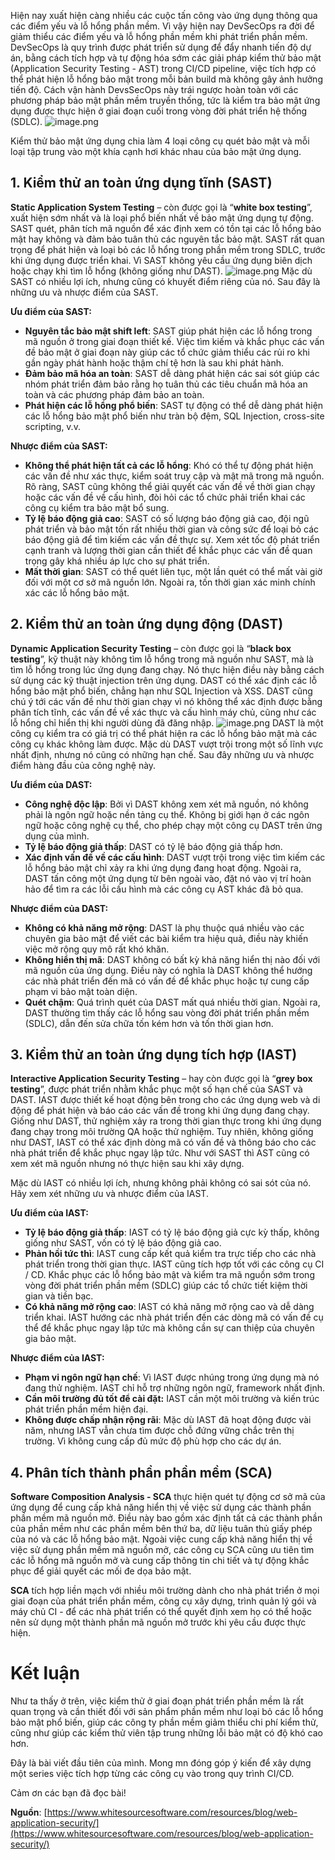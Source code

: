 Hiện nay xuất hiện càng nhiều các cuộc tấn công vào ứng dụng thông qua các điểm yếu và lỗ hổng phần mềm. Vì vậy hiện nay DevSecOps ra đời để giảm thiểu các điểm yếu và lỗ hổng phần mềm khi phát triển phần mềm. DevSecOps là quy trình được phát triển sử dụng để đẩy nhanh tiến độ dự án, bằng cách tích hợp và tự động hóa sớm các giải pháp kiểm thử bảo mật (Application Security Testing - AST) trong CI/CD pipeline, việc tích hợp có thể phát hiện lỗ hổng bảo mật trong mỗi bản build mà không gây ảnh hưởng tiến độ. Cách vận hành DevsSecOps này trái ngược hoàn toàn với các phương pháp bảo mật phần mềm truyền thống, tức là kiểm tra bảo mật ứng dụng được thực hiện ở giai đoạn cuối trong vòng đời phát triển hệ thống (SDLC). 
![image.png](https://images.viblo.asia/23931405-f306-4128-b340-4ea31981aeda.png)

Kiểm thử bảo mật ứng dụng chia làm 4 loại công cụ quét bảo mật và mỗi loại tập trung vào một khía cạnh hơi khác nhau của bảo mật ứng dụng.
## 1. Kiểm thử an toàn ứng dụng tĩnh (SAST)
**Static Application System Testing** – còn được gọi là “**white box testing**”, xuất hiện sớm nhất và là loại phổ biến nhất về bảo mật ứng dụng tự động. SAST quét, phân tích mã nguồn để xác định xem có tồn tại các lỗ hổng bảo mật hay không và đảm bảo tuân thủ các nguyên tắc bảo mật. SAST rất quan trọng để phát hiện và loại bỏ các lỗ hổng trong phần mềm trong SDLC, trước khi ứng dụng được triển khai. Vì SAST không yêu cầu ứng dụng biên dịch hoặc chạy khi tìm lỗ hổng (không giống như DAST).
![image.png](https://images.viblo.asia/60d56707-cdb8-4721-af6c-fd9120bc5a33.png)
Mặc dù SAST có nhiều lợi ích, nhưng cũng có khuyết điểm riêng của nó. Sau đây là những ưu và nhược điểm của SAST.

**Ưu điểm của SAST:**
*	**Nguyên tắc bảo mật shift left**: SAST giúp phát hiện các lỗ hổng trong mã nguồn ở trong giai đoạn thiết kế. Việc tìm kiếm và khắc phục các vấn đề bảo mật ở giai đoạn này giúp các tổ chức giảm thiểu các rủi ro khi gần ngày phát hành hoặc thậm chí tệ hơn là sau khi phát hành.
* 	**Đảm bảo mã hóa an toàn**: SAST dễ dàng phát hiện các sai sót giúp các nhóm phát triển đảm bảo rằng họ tuân thủ các tiêu chuẩn mã hóa an toàn và các phương pháp đảm bảo an toàn.
*	**Phát hiện các lỗ hổng phổ biến**: SAST tự động có thể dễ dàng phát hiện các lỗ hổng bảo mật phổ biến như tràn bộ đệm, SQL Injection, cross-site scripting, v.v.

**Nhược điểm của SAST:**
* **Không thể phát hiện tất cả các lỗ hổng**: Khó có thể tự động phát hiện các vấn đề như xác thực, kiểm soát truy cập và mật mã trong mã nguồn. Rõ ràng, SAST cũng không thể giải quyết các vấn đề về thời gian chạy hoặc các vấn đề về cấu hình, đòi hỏi các tổ chức phải triển khai các công cụ kiểm tra bảo mật bổ sung.
* **Tỷ lệ báo động giả cao**: SAST có số lượng báo động giả cao, đội ngũ phát triển và bảo mật tốn rất nhiều thời gian và công sức để loại bỏ các báo động giả để tìm kiếm các vấn đề thực sự. Xem xét tốc độ phát triển cạnh tranh và lượng thời gian cần thiết để khắc phục các vấn đề quan trọng gây khá nhiều áp lực cho sự phát triển.
* **Mất thời gian**: SAST có thể quét liên tục, một lần quét có thể mất vài giờ đối với một cơ sở mã nguồn lớn. Ngoài ra, tốn thời gian xác minh chính xác các lỗ hổng bảo mật.
##  2. Kiểm thử an toàn ứng dụng động (DAST)
**Dynamic Application Security Testing** – còn được gọi là “**black box testing**”, kỹ thuật này không tìm lỗ hổng trong mã nguồn như SAST, mà là tìm lỗ hổng trong lúc ứng dụng đang chạy. Nó thực hiện điều này bằng cách sử dụng các kỹ thuật injection trên ứng dụng. DAST có thể xác định các lỗ hổng bảo mật phổ biến, chẳng hạn như SQL Injection và XSS. DAST cũng chú ý tới các vấn đề như thời gian chạy vì nó không thể xác định được bằng phân tích tĩnh, các vấn đề về xác thực và cấu hình máy chủ, cũng như các lỗ hổng chỉ hiển thị khi người dùng đã đăng nhập.
![image.png](https://images.viblo.asia/34c985a3-e9df-4ded-bde5-46ccb87004b4.png)
DAST là một công cụ kiểm tra có giá trị có thể phát hiện ra các lỗ hổng bảo mật mà các công cụ khác không làm được. Mặc dù DAST vượt trội trong một số lĩnh vực nhất định, nhưng nó cũng có những hạn chế. Sau đây những ưu và nhược điểm hàng đầu của công nghệ này.

**Ưu điểm của DAST:**
* 	**Công nghệ độc lập**: Bởi vì DAST không xem xét mã nguồn, nó không phải là ngôn ngữ hoặc nền tảng cụ thể. Không bị giới hạn ở các ngôn ngữ hoặc công nghệ cụ thể, cho phép chạy một công cụ DAST trên ứng dụng của mình.
* 	**Tỷ lệ báo động giả thấp**: DAST có tỷ lệ báo động giả thấp hơn.
* 	**Xác định vấn đề về các cấu hình**: DAST vượt trội trong việc tìm kiếm các lỗ hổng bảo mật chỉ xảy ra khi ứng dụng đang hoạt động. Ngoài ra, DAST tấn công một ứng dụng từ bên ngoài vào, đặt nó vào vị trí hoàn hảo để tìm ra các lỗi cấu hình mà các công cụ AST khác đã bỏ qua.

**Nhược điểm của DAST:**
* **Không có khả năng mở rộng**: DAST là phụ thuộc quá nhiều vào các chuyên gia bảo mật để viết các bài kiểm tra hiệu quả, điều này khiến việc mở rộng quy mô rất khó khăn.
* **Không hiển thị mã**: DAST không có bất kỳ khả năng hiển thị nào đối với mã nguồn của ứng dụng. Điều này có nghĩa là DAST không thể hướng các nhà phát triển đến mã có vấn đề để khắc phục hoặc tự cung cấp phạm vi bảo mật toàn diện.
* **Quét chậm**: Quá trình quét của DAST mất quá nhiều thời gian. Ngoài ra, DAST thường tìm thấy các lỗ hổng sau vòng đời phát triển phần mềm (SDLC), dẫn đến sửa chữa tốn kém hơn và tốn thời gian hơn.
## **3. Kiểm thử an toàn ứng dụng tích hợp (IAST)**
**Interactive Application Security Testing** – hay còn được gọi là “**grey box testing**”, được phát triển nhằm khắc phục một số hạn chế của SAST và DAST. IAST được thiết kế hoạt động bên trong cho các ứng dụng web và di động để phát hiện và báo cáo các vấn đề trong khi ứng dụng đang chạy. Giống như DAST, thử nghiệm xảy ra trong thời gian thực trong khi ứng dụng đang chạy trong môi trường QA hoặc thử nghiệm. Tuy nhiên, không giống như DAST, IAST có thể xác định dòng mã có vấn đề và thông báo cho các nhà phát triển để khắc phục ngay lập tức. Như với SAST thì AST cũng có xem xét mã nguồn nhưng nó thực hiện sau khi xây dựng.

Mặc dù IAST có nhiều lợi ích, nhưng không phải không có sai sót của nó. Hãy xem xét những ưu và nhược điểm của IAST.

**Ưu điểm của IAST:**
* **Tỷ lệ báo động giả thấp**: IAST có tỷ lệ báo động giả cực kỳ thấp, không giống như SAST, vốn có tỷ lệ báo động giả cao.
* **Phản hồi tức thì**: IAST cung cấp kết quả kiểm tra trực tiếp cho các nhà phát triển trong thời gian thực. IAST cũng tích hợp tốt với các công cụ CI / CD. Khắc phục các lỗ hổng bảo mật và kiểm tra mã nguồn sớm trong vòng đời phát triển phần mềm (SDLC) giúp các tổ chức tiết kiệm thời gian và tiền bạc.
* **Có khả năng mở rộng cao**: IAST có khả năng mở rộng cao và dễ dàng triển khai. IAST hướng các nhà phát triển đến các dòng mã có vấn đề cụ thể để khắc phục ngay lập tức mà không cần sự can thiệp của chuyên gia bảo mật.

**Nhược điểm của IAST:**
* **Phạm vi ngôn ngữ hạn chế**: Vì IAST được nhúng trong ứng dụng mà nó đang thử nghiệm. IAST chỉ hỗ trợ những ngôn ngữ, framework nhất định.
* **Cần môi trường đủ tốt để cài đặt:** IAST cần một môi trường và kiến trúc phát triển phần mềm hiện đại.
* **Không được chấp nhận rộng rãi**: Mặc dù IAST đã hoạt động được vài năm, nhưng IAST vẫn chưa tìm được chỗ đứng vững chắc trên thị trường. Vì không cung cấp đủ mức độ phù hợp cho các dự án.
##  4. Phân tích thành phần phần mềm (SCA)
**Software Composition Analysis - SCA** thực hiện quét tự động cơ sở mã của ứng dụng để cung cấp khả năng hiển thị về việc sử dụng các thành phần phần mềm mã nguồn mở. Điều này bao gồm xác định tất cả các thành phần của phần mềm như các phần mềm bên thứ ba, dữ liệu tuân thủ giấy phép của nó và các lỗ hổng bảo mật. Ngoài việc cung cấp khả năng hiển thị về việc sử dụng phần mềm mã nguồn mở, các công cụ SCA cũng ưu tiên tìm các lỗ hổng mã nguồn mở và cung cấp thông tin chi tiết và tự động khắc phục để giải quyết các mối đe dọa bảo mật.

**SCA** tích hợp liền mạch với nhiều môi trường dành cho nhà phát triển ở mọi giai đoạn của phát triển phần mềm, công cụ xây dựng, trình quản lý gói và máy chủ CI - để các nhà phát triển có thể quyết định xem họ có thể hoặc nên sử dụng một thành phần mã nguồn mở trước khi yêu cầu được thực hiện.


# Kết luận
Như ta thấy ở trên, việc kiểm thử ở giai đoạn phát triển phần mềm là rất quan trọng và cần thiết đối với sản phẩm phần mềm như loại bỏ các lỗ hổng bảo mật phổ biến, giúp các công ty phần mềm giảm thiểu chi phí kiểm thử, cũng như giúp các kiểm thử viên tập trung những lỗi bảo mật có độ khó cao hơn.

Đây là bài viết đầu tiên của mình. Mong mn đóng góp ý kiến để xây dựng một series việc tích hợp từng các công cụ vào trong quy trình CI/CD.

Cảm ơn các bạn đã đọc bài!

**Nguồn**: [https://www.whitesourcesoftware.com/resources/blog/web-application-security/](https://www.whitesourcesoftware.com/resources/blog/web-application-security/)